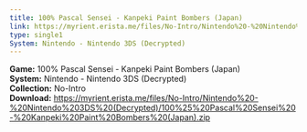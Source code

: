 ```yaml
---
title: 100% Pascal Sensei - Kanpeki Paint Bombers (Japan)
link: https://myrient.erista.me/files/No-Intro/Nintendo%20-%20Nintendo%203DS%20(Decrypted)/100%25%20Pascal%20Sensei%20-%20Kanpeki%20Paint%20Bombers%20(Japan).zip
type: single1
System: Nintendo - Nintendo 3DS (Decrypted)
---
```

<b>Game:</b> 100% Pascal Sensei - Kanpeki Paint Bombers (Japan)<br>
<b>System:</b> Nintendo - Nintendo 3DS (Decrypted)<br>
<b>Collection:</b> No-Intro<br>
<b>Download:</b> https://myrient.erista.me/files/No-Intro/Nintendo%20-%20Nintendo%203DS%20(Decrypted)/100%25%20Pascal%20Sensei%20-%20Kanpeki%20Paint%20Bombers%20(Japan).zip